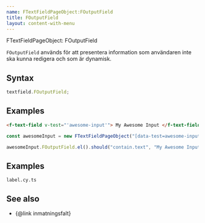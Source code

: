```yaml
---
name: FTextFieldPageObject:FOutputField
title: FOutputField
layout: content-with-menu
---
```


FTextFieldPageObject: FOutputField

`FOutputField` används för att presentera information som användaren inte ska kunna redigera och som är dynamisk.

## Syntax

```ts
textfield.FOutputField;
```

## Examples

```html static
<f-text-field v-test="'awesome-input'"> My Awesome Input </f-text-field>
```

```ts
const awesomeInput = new FTextFieldPageObject("[data-test=awesome-input]");

awesomeInput.FOutputField.el().should("contain.text", "My Awesome Input");
```

## Examples

```import
label.cy.ts
```

## See also

-   {@link inmatningsfalt}
